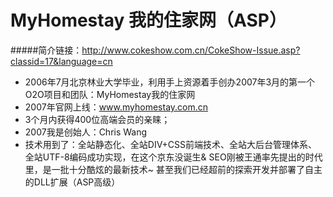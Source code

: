 # MyHomestay 我的住家网（ASP）
#####简介链接：http://www.cokeshow.com.cn/CokeShow-Issue.asp?classid=17&language=cn
- 2006年7月北京林业大学毕业，利用手上资源着手创办2007年3月的第一个O2O项目和团队：MyHomestay我的住家网
- 2007年官网上线：www.myhomestay.com.cn
- 3个月内获得400位高端会员的亲睐；
- 2007我是创始人：Chris Wang
- 技术用到了：全站静态化、全站DIV+CSS前端技术、全站大后台管理体系、全站UTF-8编码成功实现，在这个京东没诞生& SEO刚被王通率先提出的时代里，是一批十分酷炫的最新技术~ 甚至我们已经超前的探索开发并部署了自主的DLL扩展（ASP高级）
